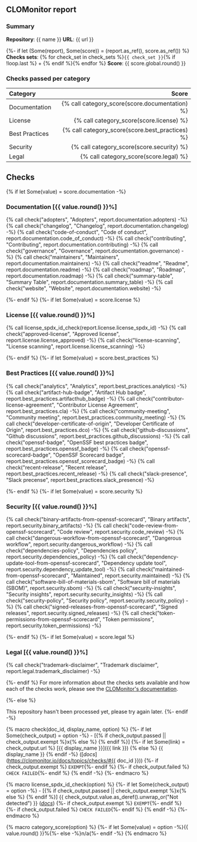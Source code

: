 ## CLOMonitor report

### Summary

**Repository**: {{ name }}
**URL**: {{ url }}

{%- if let (Some(report), Some(score)) = (report.as_ref(), score.as_ref()) %}
**Checks sets**:  {% for check_set in check_sets %}`{{ check_set }}`{% if !loop.last %} + {% endif %}{% endfor %}
**Score**: {{ score.global.round() }}

### Checks passed per category

| Category       |                                           Score |
| :------------- | ----------------------------------------------: |
| Documentation  |  {% call category_score(score.documentation) %} |
| License        |        {% call category_score(score.license) %} |
| Best Practices | {% call category_score(score.best_practices) %} |
| Security       |       {% call category_score(score.security) %} |
| Legal          |          {% call category_score(score.legal) %} |

## Checks

{% if let Some(value) = score.documentation -%}
### Documentation [{{ value.round() }}%]

  {% call check("adopters", "Adopters", report.documentation.adopters) -%}
  {% call check("changelog", "Changelog", report.documentation.changelog) -%}
  {% call check("code-of-conduct", "Code of conduct", report.documentation.code_of_conduct) -%}
  {% call check("contributing", "Contributing", report.documentation.contributing) -%}
  {% call check("governance", "Governance", report.documentation.governance) -%}
  {% call check("maintainers", "Maintainers", report.documentation.maintainers) -%}
  {% call check("readme", "Readme", report.documentation.readme) -%}
  {% call check("roadmap", "Roadmap", report.documentation.roadmap) -%}
  {% call check("summary-table", "Summary Table", report.documentation.summary_table) -%}
  {% call check("website", "Website", report.documentation.website) -%}

{%- endif %}
{%- if let Some(value) = score.license %}
### License [{{ value.round() }}%]

  {% call license_spdx_id_check(report.license.license_spdx_id) -%}
  {% call check("approved-license", "Approved license", report.license.license_approved) -%}
  {% call check("license-scanning", "License scanning", report.license.license_scanning) -%}

{%- endif %}
{%- if let Some(value) = score.best_practices %}
### Best Practices [{{ value.round() }}%]

  {% call check("analytics", "Analytics", report.best_practices.analytics) -%}
  {% call check("artifact-hub-badge", "Artifact Hub badge", report.best_practices.artifacthub_badge) -%}
  {% call check("contributor-license-agreement", "Contributor License Agreement", report.best_practices.cla) -%}
  {% call check("community-meeting", "Community meeting", report.best_practices.community_meeting) -%}
  {% call check("developer-certificate-of-origin", "Developer Certificate of Origin", report.best_practices.dco) -%}
  {% call check("github-discussions", "Github discussions", report.best_practices.github_discussions) -%}
  {% call check("openssf-badge", "OpenSSF best practices badge", report.best_practices.openssf_badge) -%}
  {% call check("openssf-scorecard-badge", "OpenSSF Scorecard badge", report.best_practices.openssf_scorecard_badge) -%}
  {% call check("recent-release", "Recent release", report.best_practices.recent_release) -%}
  {% call check("slack-presence", "Slack precense", report.best_practices.slack_presence) -%}

{%- endif %}
{%- if let Some(value) = score.security %}
### Security [{{ value.round() }}%]

  {% call check("binary-artifacts-from-openssf-scorecard", "Binary artifacts", report.security.binary_artifacts) -%}
  {% call check("code-review-from-openssf-scorecard", "Code review", report.security.code_review) -%}
  {% call check("dangerous-workflow-from-openssf-scorecard", "Dangerous workflow", report.security.dangerous_workflow) -%}
  {% call check("dependencies-policy", "Dependencies policy", report.security.dependencies_policy) -%}
  {% call check("dependency-update-tool-from-openssf-scorecard", "Dependency update tool", report.security.dependency_update_tool) -%}
  {% call check("maintained-from-openssf-scorecard", "Maintained", report.security.maintained) -%}
  {% call check("software-bill-of-materials-sbom", "Software bill of materials (SBOM)", report.security.sbom) -%}
  {% call check("security-insights", "Security insights", report.security.security_insights) -%}
  {% call check("security-policy", "Security policy", report.security.security_policy) -%}
  {% call check("signed-releases-from-openssf-scorecard", "Signed releases", report.security.signed_releases) -%}
  {% call check("token-permissions-from-openssf-scorecard", "Token permissions", report.security.token_permissions) -%}

{%- endif %}
{%- if let Some(value) = score.legal %}
### Legal [{{ value.round() }}%]

  {% call check("trademark-disclaimer", "Trademark disclaimer", report.legal.trademark_disclaimer) -%}

{%- endif %}
For more information about the checks sets available and how each of the checks work, please see the [CLOMonitor's documentation](https://clomonitor.io/docs/topics/checks/).

{%- else %}

This repository hasn't been processed yet, please try again later.
{%- endif -%}

{% macro check(doc_id, display_name, option) %}
  {%- if let Some(check_output) = option -%}
    - [{% if check_output.passed || check_output.exempt %}x{% else %} {% endif %}]
    {%- if let Some(link) = check_output.url %} [{{ display_name }}]({{ link }}) {% else %} {{ display_name }} {% endif -%}
    ([_docs_](https://clomonitor.io/docs/topics/checks/#{{ doc_id }}))
    {%- if check_output.exempt %} `EXEMPT`{%- endif %}
    {%- if check_output.failed %} `CHECK FAILED`{%- endif %}
  {% endif -%}
{%- endmacro %}

{% macro license_spdx_id_check(option) %}
  {%- if let Some(check_output) = option -%}
    - [{% if check_output.passed || check_output.exempt %}x{% else %} {% endif %}] {{ check_output.value.as_deref().unwrap_or("Not detected") }} ([_docs_](https://clomonitor.io/docs/topics/checks/#spdx-id))
    {%- if check_output.exempt %} `EXEMPT`{%- endif %}
    {%- if check_output.failed %} `CHECK FAILED`{%- endif %}
  {% endif -%}
{%- endmacro %}

{% macro category_score(option) %}
  {%- if let Some(value) = option -%}{{ value.round() }}%{%- else -%}n/a{%- endif -%}
{% endmacro %}
